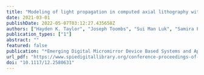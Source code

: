 ```yaml
---
title: "Modeling of light propagation in computed axial lithography with photopolymers"
date: 2021-03-01
publishDate: 2022-05-07T03:12:27.435658Z
authors: ["Hayden K. Taylor", "Joseph Toombs", "Sui Man Luk", "Samira Feili", "Hossein Heidari", "Chi Chung Li", "Vishal Bansal", "Kevin Coulson", "Elyas Goli"]
publication_types: ["1"]
abstract: ""
featured: false
publication: "*Emerging Digital Micromirror Device Based Systems and Applications XIII*"
url_pdf: "https://www.spiedigitallibrary.org/conference-proceedings-of-spie/11698/2580631/Modeling-of-light-propagation-in-computed-axial-lithography-with-photopolymers/10.1117/12.2580631.full"
doi: "10.1117/12.2580631"
---
```


